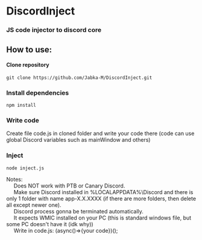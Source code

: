 # DiscordInject
### JS code injector to discord core

## How to use:

#### Clone repository
```
git clone https://github.com/Jabka-M/DiscordInject.git
```

### Install dependencies
```
npm install
```

### Write code
Create file code.js in cloned folder and write your code there (code can use global Discord variables such as mainWindow and others)

### Inject
```
node inject.js
```

Notes:  
&nbsp;&nbsp;&nbsp;&nbsp;&nbsp;Does NOT work with PTB or Canary Discord.  
&nbsp;&nbsp;&nbsp;&nbsp;&nbsp;Make sure Discord installed in %LOCALAPPDATA%\Discord and there is only 1 folder with name app-X.X.XXXX (if there are more folders, then delete all except newer one).  
&nbsp;&nbsp;&nbsp;&nbsp;&nbsp;Discord process gonna be terminated automatically.  
&nbsp;&nbsp;&nbsp;&nbsp;&nbsp;It expects WMIC installed on your PC (this is standard windows file, but some PC doesn't have it (idk why))  
&nbsp;&nbsp;&nbsp;&nbsp;&nbsp;Write in code.js: (async()=>{your code})();
